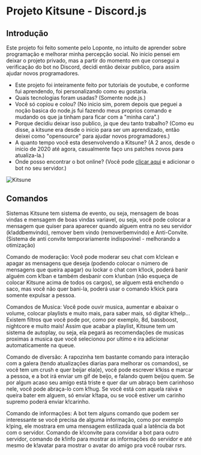 # Projeto Kitsune - Discord.js

## Introdução
Este projeto foi feito somente pelo Loponte, no intuito de aprender sobre programação e melhorar minha percepção social. No inicio pensei em deixar o projeto privado, mas a partir do momento em que consegui a verificação do bot no Discord, decidi então deixar publico, para assim ajudar novos programadores.

* Este projeto foi inteiramente feito por tutoriais de youtube, e conforme fui aprendendo, foi personalizando como eu gostaria.
*  Quais tecnologias foram usadas? (Somente node.js.)
*  Você só copiou e colou? (No inicio sim, porem depois que peguei a noção basica do node.js fui fazendo meus proprios comando e mudando os que ja tinham para ficar com a "minha cara".)
*  Porque decidiu deixar isso publico, ja que deu tanto trabalho? (Como eu disse, a kitsune era desde o inicio para ser um aprendizado, então deixei como "opensource" para ajudar novos programadores.)
*  A quanto tempo você esta desenvolvendo a Kitsune? (A 2 anos, desde o inicio de 2020 até agora, casualmente faço uns patches novos para atualiza-la.)
*  Onde posso encontrar o bot online? (Você pode [clicar aqui](https://top.gg/bot/735241944757829792) e adicionar o bot no seu servidor.)

![Kitsune](https://cdn.discordapp.com/attachments/852996930740682782/884846115768385558/Screenshot_3.png)

## Comandos
Sistemas Kitsune tem sistema de evento, ou seja, mensagem de boas vindas e mensagem de boas vindas variavel, ou seja, você pode colocar a mensagem que quiser para aparecer quando alguem entra no seu servidor (k!addbemvindo), remover bem vindo (removerbemvindo) e Anti-Convite. (Sistema de anti convite temporariamente indispovinel - melhorando a otimização)

Comando de moderação: Você pode moderar seu chat com k!clean e apagar as mensagens que deseja (podendo colocar o número de mensagens que queira apagar) ou lockar o chat com k!lock, poderá banir alguém com k!ban e também desbanir com k!unban (não esqueça de colocar Kitsune acima de todos os cargos), se alguem está enchendo o saco, mas você não quer bani-la, poderá usar o comando k!kick para somente expulsar a pessoa.

Comandos de Musica: Você pode ouvir musica, aumentar e abaixar o volume, colocar playlists e muito mais, para saber mais, só digitar k!help... Existem filtros que você pode por, como por exemplo, 8d, bassboost, nightcore e muito mais! Assim que acabar a playlist, Kitsune tem um sistema de autoplay, ou seja, ela pegará as recomendações de musicas proximas a musica que você selecionou por ultimo e ira adicionar automaticamente na queue.

Comando de diversão: A rapozinha tem bastante comando para interação com a galera (tendo atualizações diarias para melhorar os comandos), se você tem um crush e quer beijar ela(e), você pode escrever k!kiss e marcar a pessoa, e a bot irá enviar um gif de beijo, e falando quem beijou quem. Se por algum acaso seu amigo está triste e quer dar um abraço bem carinhoso nele, você pode abraça-lo com k!hug. Se você está com aquela raiva e queira bater em alguem, só enviar k!tapa, ou se você estiver um carinho supremo poderá enviar k!carinho.

Comando de informações: A bot tem alguns comando que podem ser interessante se você precisa de alguma informação, como por exemplo k!ping, ele mostrara em uma mensagem estilizada qual a latência da bot com o servidor. Comando de k!convite para convidar a bot para outro servidor, comando de k!info para mostrar as informações do servidor e até mesmo de k!avatar para mostrar o avatar do amigo pra você roubar rsrs.